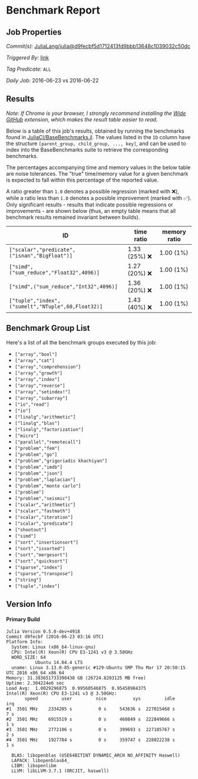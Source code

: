 # Benchmark Report

## Job Properties

*Commit(s):* [JuliaLang/julia@d9fecbf5d1712413fd9bbb13648c1039032c50dc](https://github.com/JuliaLang/julia/commit/d9fecbf5d1712413fd9bbb13648c1039032c50dc)

*Triggered By:* [link](https://github.com/JuliaLang/julia/commit/d9fecbf5d1712413fd9bbb13648c1039032c50dc#commitcomment-17981224)

*Tag Predicate:* `ALL`

*Daily Job:* 2016-06-23 vs 2016-06-22

## Results

*Note: If Chrome is your browser, I strongly recommend installing the [Wide GitHub](https://chrome.google.com/webstore/detail/wide-github/kaalofacklcidaampbokdplbklpeldpj?hl=en)
extension, which makes the result table easier to read.*

Below is a table of this job's results, obtained by running the benchmarks found in
[JuliaCI/BaseBenchmarks.jl](https://github.com/JuliaCI/BaseBenchmarks.jl). The values
listed in the `ID` column have the structure `[parent_group, child_group, ..., key]`,
and can be used to index into the BaseBenchmarks suite to retrieve the corresponding
benchmarks.

The percentages accompanying time and memory values in the below table are noise tolerances. The "true"
time/memory value for a given benchmark is expected to fall within this percentage of the reported value.

A ratio greater than `1.0` denotes a possible regression (marked with :x:), while a ratio less
than `1.0` denotes a possible improvement (marked with :white_check_mark:). Only significant results - results
that indicate possible regressions or improvements - are shown below (thus, an empty table means that all
benchmark results remained invariant between builds).

| ID | time ratio | memory ratio |
|----|------------|--------------|
| `["scalar","predicate",("isnan","BigFloat")]` | 1.33 (25%) :x: | 1.00 (1%)  |
| `["simd",("sum_reduce","Float32",4096)]` | 1.27 (20%) :x: | 1.00 (1%)  |
| `["simd",("sum_reduce","Int32",4096)]` | 1.36 (20%) :x: | 1.00 (1%)  |
| `["tuple","index",("sumelt","NTuple",60,Float32)]` | 1.43 (40%) :x: | 1.00 (1%)  |

## Benchmark Group List

Here's a list of all the benchmark groups executed by this job:

- `["array","bool"]`
- `["array","cat"]`
- `["array","comprehension"]`
- `["array","growth"]`
- `["array","index"]`
- `["array","reverse"]`
- `["array","setindex!"]`
- `["array","subarray"]`
- `["io","read"]`
- `["io"]`
- `["linalg","arithmetic"]`
- `["linalg","blas"]`
- `["linalg","factorization"]`
- `["micro"]`
- `["parallel","remotecall"]`
- `["problem","fem"]`
- `["problem","go"]`
- `["problem","grigoriadis khachiyan"]`
- `["problem","imdb"]`
- `["problem","json"]`
- `["problem","laplacian"]`
- `["problem","monte carlo"]`
- `["problem"]`
- `["problem","seismic"]`
- `["scalar","arithmetic"]`
- `["scalar","fastmath"]`
- `["scalar","iteration"]`
- `["scalar","predicate"]`
- `["shootout"]`
- `["simd"]`
- `["sort","insertionsort"]`
- `["sort","issorted"]`
- `["sort","mergesort"]`
- `["sort","quicksort"]`
- `["sparse","index"]`
- `["sparse","transpose"]`
- `["string"]`
- `["tuple","index"]`

## Version Info

#### Primary Build

```
Julia Version 0.5.0-dev+4918
Commit d9fecbf (2016-06-23 03:16 UTC)
Platform Info:
  System: Linux (x86_64-linux-gnu)
  CPU: Intel(R) Xeon(R) CPU E3-1241 v3 @ 3.50GHz
  WORD_SIZE: 64
           Ubuntu 14.04.4 LTS
  uname: Linux 3.13.0-85-generic #129-Ubuntu SMP Thu Mar 17 20:50:15 UTC 2016 x86_64 x86_64
Memory: 31.383651733398438 GB (26724.8203125 MB free)
Uptime: 2.304224e6 sec
Load Avg:  1.0029296875  0.99560546875  0.95458984375
Intel(R) Xeon(R) CPU E3-1241 v3 @ 3.50GHz: 
       speed         user         nice          sys         idle          irq
#1  3501 MHz    2334205 s          0 s     543636 s  227015468 s          7 s
#2  3501 MHz    6915519 s          0 s     460849 s  222849666 s          1 s
#3  3501 MHz    2772106 s          0 s     399693 s  227105767 s          2 s
#4  3501 MHz    1927784 s          0 s     359747 s  228022238 s          1 s

  BLAS: libopenblas (USE64BITINT DYNAMIC_ARCH NO_AFFINITY Haswell)
  LAPACK: libopenblas64_
  LIBM: libopenlibm
  LLVM: libLLVM-3.7.1 (ORCJIT, haswell)

```
